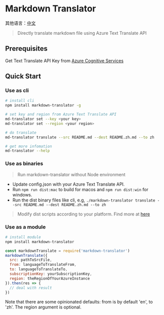 # Markdown Translator

其他语言：[中文](./README.zh.md)

> Directly translate markdown file using Azure Text Translate API

## Prerequisites
Get Text Translate API Key from [Azure Cognitive Services](https://docs.microsoft.com/en-us/azure/cognitive-services/translator/translator-text-how-to-signup)

## Quick Start
### Use as cli
```bash
# install cli
npm install markdown-translator -g

# set key and region from Azure Text Translate API
md-translator set --key <your key>
md-translator set --region <your region>

# do translate
md-translator translate --src README.md --dest README.zh.md --to zh

# get more infomation
md-translator --help

```

### Use as binaries
> Run markdown-translator without Node environment

- Update config.json with your Azure Text Translate API.
- Run `npm run dist:mac` to build for macos and `npm run dist:win` for windows.
- Run the dist binary files like cli, e.g, `./markdown-translator translate --src README.md --dest README.zh.md --to zh`

> Modify dist scripts according to your platform. Find more at [here](https://github.com/zeit/pkg)

### Use as a module
```bash
# install module
npm install markdown-translator
```

```javascript
const markdownTranslate = require('markdown-translator')
markdownTranslate({
  src: pathToSrcFile,
  from: languageToTranslateFrom,
  to: languageToTranslateTo,
  subscriptionKey: yourSubscriptionKey,
  region: theRegionOfYourAzureInstance
}).then(res => {
  // deal with result
})
```

Note that there are some opinionated defaults: from is by default 'en', to 'zh'.
The region argument is optional.


